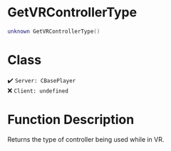 # GetVRControllerType
```lua
unknown GetVRControllerType()
```
# Class
✔️ `Server: CBasePlayer`  
❌ `Client: undefined`  

# Function Description
Returns the type of controller being used while in VR.
